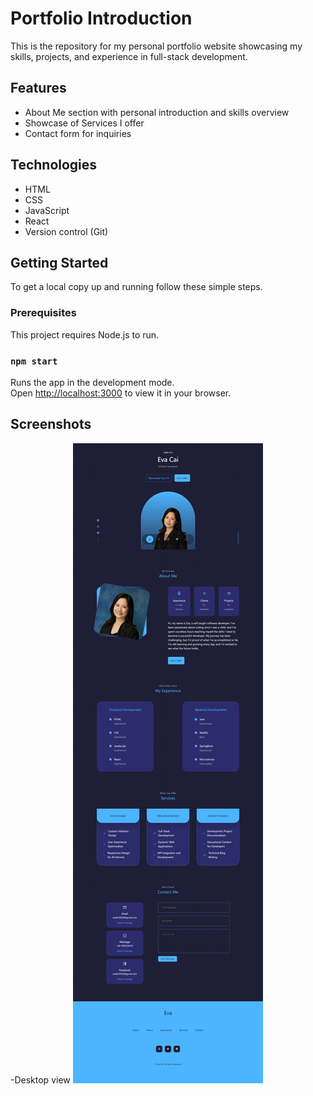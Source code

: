 # Portfolio Introduction

This is the repository for my personal portfolio website showcasing my skills, projects, and experience in full-stack development.

## Features

- About Me section with personal introduction and skills overview
- Showcase of Services I offer
- Contact form for inquiries

## Technologies

- HTML
- CSS 
- JavaScript
- React
- Version control (Git)

## Getting Started

To get a local copy up and running follow these simple steps.

### Prerequisites

This project requires Node.js to run.

### `npm start`

Runs the app in the development mode.\
Open [http://localhost:3000](http://localhost:3000) to view it in your browser.

## Screenshots

-Desktop view ![Mobile view](src/assets/portfolio-desktop.png)